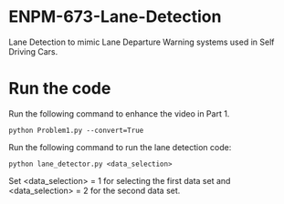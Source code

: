 # ENPM-673-Lane-Detection
Lane Detection to mimic Lane Departure Warning systems used in Self Driving Cars.

# Run the code

Run the following command to enhance the video in Part 1. 

``` python Problem1.py --convert=True ```

Run the following command to run the lane detection code:

``` python lane_detector.py <data_selection> ```

Set <data_selection> = 1 for selecting the first data set and <data_selection> = 2 for the second data set. 
